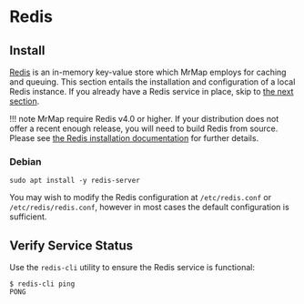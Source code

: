 # Redis

## Install

[Redis](https://redis.io/) is an in-memory key-value store which MrMap employs for caching and queuing. This section entails the installation and configuration of a local Redis instance. If you already have a Redis service in place, skip to [the next section](3-mapserver.md).

!!! note
    MrMap require Redis v4.0 or higher. If your distribution does not offer a recent enough release, you will need to build Redis from source. Please see [the Redis installation documentation](https://github.com/redis/redis) for further details.

### Debian

```no-highlight
sudo apt install -y redis-server
```

You may wish to modify the Redis configuration at `/etc/redis.conf` or `/etc/redis/redis.conf`, however in most cases the default configuration is sufficient.

## Verify Service Status

Use the `redis-cli` utility to ensure the Redis service is functional:

```no-highlight
$ redis-cli ping
PONG
```
